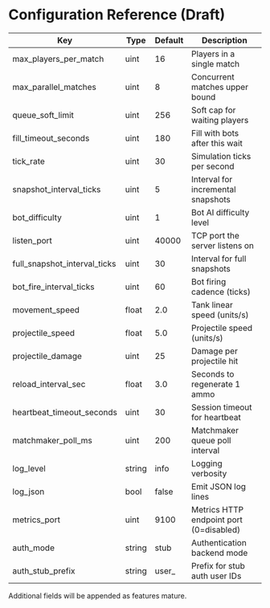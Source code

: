 # Configuration Reference (Draft)

| Key | Type | Default | Description |
|-----|------|---------|-------------|
| max_players_per_match | uint | 16 | Players in a single match |
| max_parallel_matches | uint | 8 | Concurrent matches upper bound |
| queue_soft_limit | uint | 256 | Soft cap for waiting players |
| fill_timeout_seconds | uint | 180 | Fill with bots after this wait |
| tick_rate | uint | 30 | Simulation ticks per second |
| snapshot_interval_ticks | uint | 5 | Interval for incremental snapshots |
| bot_difficulty | uint | 1 | Bot AI difficulty level |
| listen_port | uint | 40000 | TCP port the server listens on |
| full_snapshot_interval_ticks | uint | 30 | Interval for full snapshots |
| bot_fire_interval_ticks | uint | 60 | Bot firing cadence (ticks) |
| movement_speed | float | 2.0 | Tank linear speed (units/s) |
| projectile_speed | float | 5.0 | Projectile speed (units/s) |
| projectile_damage | uint | 25 | Damage per projectile hit |
| reload_interval_sec | float | 3.0 | Seconds to regenerate 1 ammo |
| heartbeat_timeout_seconds | uint | 30 | Session timeout for heartbeat |
| matchmaker_poll_ms | uint | 200 | Matchmaker queue poll interval |
| log_level | string | info | Logging verbosity |
| log_json | bool | false | Emit JSON log lines |
| metrics_port | uint | 9100 | Metrics HTTP endpoint port (0=disabled) |
| auth_mode | string | stub | Authentication backend mode |
| auth_stub_prefix | string | user_ | Prefix for stub auth user IDs |

Additional fields will be appended as features mature.

